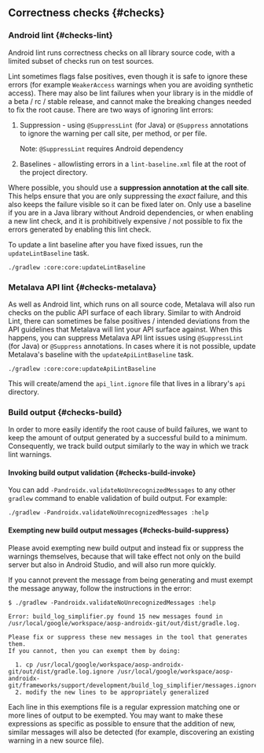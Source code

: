 ## Correctness checks {#checks}

<!--*
# Document freshness: For more information, see go/fresh-source.
freshness: { owner: 'juliamcclellan', reviewed: '2025-09-025' }
*-->

### Android lint {#checks-lint}

Android lint runs correctness checks on all library source code, with a limited
subset of checks run on test sources.

Lint sometimes flags false positives, even though it is safe to ignore these
errors (for example `WeakerAccess` warnings when you are avoiding synthetic
access). There may also be lint failures when your library is in the middle of a
beta / rc / stable release, and cannot make the breaking changes needed to fix
the root cause. There are two ways of ignoring lint errors:

1.  Suppression - using `@SuppressLint` (for Java) or `@Suppress` annotations to
    ignore the warning per call site, per method, or per file.

    Note: `@SuppressLint` requires Android dependency

2.  Baselines - allowlisting errors in a `lint-baseline.xml` file at the root of
    the project directory.

Where possible, you should use a **suppression annotation at the call site**.
This helps ensure that you are only suppressing the *exact* failure, and this
also keeps the failure visible so it can be fixed later on. Only use a baseline
if you are in a Java library without Android dependencies, or when enabling a
new lint check, and it is prohibitively expensive / not possible to fix the
errors generated by enabling this lint check.

To update a lint baseline after you have fixed issues, run the
`updateLintBaseline` task.

```shell
./gradlew :core:core:updateLintBaseline
```

### Metalava API lint {#checks-metalava}

As well as Android lint, which runs on all source code, Metalava will also run
checks on the public API surface of each library. Similar to with Android Lint,
there can sometimes be false positives / intended deviations from the API
guidelines that Metalava will lint your API surface against. When this happens,
you can suppress Metalava API lint issues using `@SuppressLint` (for Java) or
`@Suppress` annotations. In cases where it is not possible, update Metalava's
baseline with the `updateApiLintBaseline` task.

```shell
./gradlew :core:core:updateApiLintBaseline
```

This will create/amend the `api_lint.ignore` file that lives in a library's
`api` directory.

### Build output {#checks-build}

In order to more easily identify the root cause of build failures, we want to
keep the amount of output generated by a successful build to a minimum.
Consequently, we track build output similarly to the way in which we track lint
warnings.

#### Invoking build output validation {#checks-build-invoke}

You can add `-Pandroidx.validateNoUnrecognizedMessages` to any other `gradlew`
command to enable validation of build output. For example:

```shell
./gradlew -Pandroidx.validateNoUnrecognizedMessages :help
```

#### Exempting new build output messages {#checks-build-suppress}

Please avoid exempting new build output and instead fix or suppress the warnings
themselves, because that will take effect not only on the build server but also
in Android Studio, and will also run more quickly.

If you cannot prevent the message from being generating and must exempt the
message anyway, follow the instructions in the error:

```shell
$ ./gradlew -Pandroidx.validateNoUnrecognizedMessages :help

Error: build_log_simplifier.py found 15 new messages found in /usr/local/google/workspace/aosp-androidx-git/out/dist/gradle.log.

Please fix or suppress these new messages in the tool that generates them.
If you cannot, then you can exempt them by doing:

  1. cp /usr/local/google/workspace/aosp-androidx-git/out/dist/gradle.log.ignore /usr/local/google/workspace/aosp-androidx-git/frameworks/support/development/build_log_simplifier/messages.ignore
  2. modify the new lines to be appropriately generalized
```

Each line in this exemptions file is a regular expression matching one or more
lines of output to be exempted. You may want to make these expressions as
specific as possible to ensure that the addition of new, similar messages will
also be detected (for example, discovering an existing warning in a new source
file).
